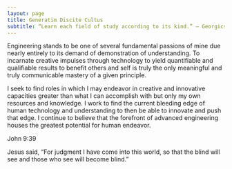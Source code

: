 ```yaml
---
layout: page
title: Generatim Discite Cultus
subtitle: “Learn each field of study according to its kind.” – Georgics Virgil II
---
```

Engineering stands to be one of several fundamental passions of mine due nearly entirely to its demand of demonstration of understanding. To incarnate creative impulses through technology to yield quantifiable and qualifiable results to benefit others and self is truly the only meaningful and truly communicable mastery of a given principle.

I seek to find roles in which I may endeavor in creative and innovative capacities greater than what I can accomplish with but only my own resources and knowledge.
I work to find the current bleeding edge of human technology and understanding to then be able to innovate and push that edge.
I continue to believe that the forefront of advanced engineering houses the greatest potential for human endeavor.

John 9:39 

Jesus said, “For judgment I have come into this world, so that the blind will see and those who see will become blind.”
